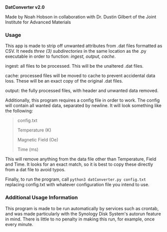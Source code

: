 <b>DatConverter v2.0</b>

Made by Noah Hobson in collaboration with Dr. Dustin Gilbert of the Joint Institute for Advanced Materials

<h3>Usage</h3>

This app is made to strip off unwanted attributes from .dat files formatted as CSV. It needs <i>three (3) subdirectories</i> in the same location as the .py executable in order to function: <i>ingest, output, cache</i>.

ingest: all files to be processed. This will be the unaltered .dat files.

cache: processed files will be moved to cache to prevent accidental data loss. These will be an exact copy of the original .dat files.

output: the fully processed files, with header and unwanted data removed.



Additionally, this program requires a config file in order to work. The config will contain all wanted data, separated by newline. It will look something like the following:

>config.txt
>
>Temperature (K)
>
>Magnetic Field (Oe)
>
>Time (ms)

This will remove anything from the data file other than Temperature, Field and Time. It looks for an exact match, so it is best to copy these directly from a dat file to avoid typos.



Finally, to run the program, call `python3 datConverter.py config.txt` replacing config.txt with whatever configuration file you intend to use.

<h3>Additional Usage Information</h3>

This program is made to be run automatically by services such as crontab, and was made particularly with the Synology Disk System's autorun feature in mind. There is little to no penalty in making this run, for example, once every minute.
